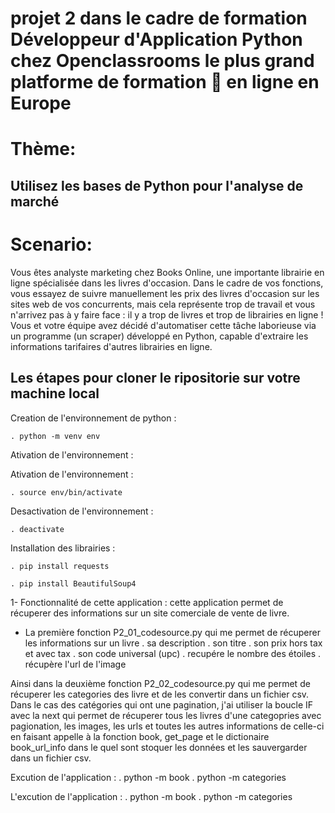 # projet 2 dans le cadre de formation Développeur d'Application Python chez Openclassrooms le plus grand platforme de formation 💯 en ligne en Europe

# Thème:
## Utilisez les bases de Python pour l'analyse de marché

# Scenario: 
Vous êtes analyste marketing chez Books Online, une importante librairie en ligne spécialisée dans les livres d'occasion. Dans le cadre de vos fonctions, vous essayez de suivre manuellement les prix des livres d'occasion sur les sites web de vos concurrents, mais cela représente trop de travail et vous n'arrivez pas à y faire face : il y a trop de livres et trop de librairies en ligne ! Vous et votre équipe avez décidé d'automatiser cette tâche laborieuse via un programme (un scraper) développé en Python, capable d'extraire les informations tarifaires d'autres librairies en ligne.

## Les étapes pour cloner le ripositorie sur votre machine local

Creation de l'environnement de python : 

    . python -m venv env 


 Ativation de l'environnement : 

Ativation de l'environnement : 

    . source env/bin/activate

Desactivation de l'environnement : 

    . deactivate

Installation des librairies : 

    . pip install requests 

    . pip install BeautifulSoup4



1- Fonctionnalité de cette application : 
cette application  permet de récuperer des informations sur un site comerciale de vente de livre.

- La première fonction P2_01_codesource.py qui me permet de récuperer les informations sur un livre 
    . sa description 
    . son titre 
    . son prix hors tax et avec tax 
    . son code universal (upc)
    . recupére le nombre des étoiles 
    . récupère l'url de l'image

Ainsi dans la deuxième fonction P2_02_codesource.py qui me permet de récuperer les categories des livre et de les convertir dans un fichier csv. 
Dans le cas des catégories qui ont une pagination, j'ai utiliser la boucle IF avec la next qui permet de récuperer tous les livres d'une categopries avec pagionation, les images, les urls et toutes les autres informations de celle-ci en faisant appelle à la fonction book, get_page et le dictionaire book_url_info dans le quel sont stoquer les données et les sauvergarder dans un fichier csv.  

Excution de l'application :
 . python -m book
 . python -m categories


L'excution de l'application :
     . python -m book
     . python -m categories
